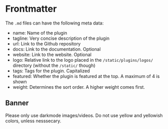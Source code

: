 # Frontmatter

The `.md` files can have the following meta data:

- name: Name of the plugin
- tagline: Very concise description of the plugin
- url: Link to the Github repository
- docs: Link to the documentation. Optional
- website: Link to the website. Optional
- logo: Relative link to the logo placed in the `/static/plugins/logos/` directory (without the `/static/` though)
- tags: Tags for the plugin. Capitalized
- featured: Whether the plugin is featured at the top. A maximum of 4 is shown
- weight: Determines the sort order. A higher weight comes first.

## Banner

Please only use darkmode images/videos.
Do not use yellow and yellowish colors, unless nesssecary.

